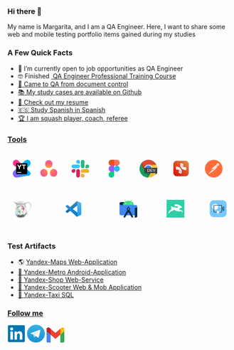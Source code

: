 ### Hi there 👋

My name is Margarita, and I am a QA Engineer. Here, I want to share some web and mobile testing portfolio items gained during my studies

### A Few Quick Facts

* 🌱 I’m currently open to job opportunities as QA Engineer
* 🤓 Finished <a href="https://drive.google.com/file/d/1F7NgxrbDrdi07seJLKzfb2hrs0tKDQ99/view?usp=sharing"> QA Engineer Professional Training Course
* 📑 Сame to QA from document control
* 📚 My study cases are available on <a href="https://github.com/msenchenkova">Github
* 📎 Check out my resume
* 🇪🇸 Study Spanish in Spanish
* 🏆 I am squash player, coach, referee 

### Tools
<div style="display: flex; flex-wrap: wrap; justify-content: space-between; align-items: center; text-decoration: none;">
    <a href="https://www.jetbrains.com/youtrack/">
        <img src="https://github.com/msenchenkova/msenchenkova/blob/main/icons/YouTrack.png" alt="YouTrack" style="width: 40px; height: 40px; margin: 10px;"></a>
    <a href="https://asana.com/">
        <img src="https://github.com/msenchenkova/msenchenkova/blob/main/icons/Asana.png" alt="Asana" style="width: 38px; height: 37px; margin: 10px;"></a>
    <a href="https://slack.com/">
        <img src="https://github.com/msenchenkova/msenchenkova/blob/main/icons/Slack.png" alt="Slack" style="width: 40px; height: 40px; margin: 20px;"></a>
    <a href="https://www.figma.com/">
        <img src="https://github.com/msenchenkova/msenchenkova/blob/main/icons/Figma.png" alt="Figma" style="width: 50px; height: 40px; margin: 10px;"></a>
    <a href="https://developer.chrome.com/docs/devtools/">
        <img src="https://github.com/msenchenkova/msenchenkova/blob/main/icons/DevTools.png" alt="Devtools" style="width: 40px; height: 40px; margin: 20px;"></a>
    <a href="https://xmind.app/">
        <img src="https://github.com/msenchenkova/msenchenkova/blob/main/icons/XMind.png" alt="XMind" style="width: 43px; height: 43px; margin: 10px;"></a>
    <a href="https://www.postman.com/">
        <img src="https://github.com/msenchenkova/msenchenkova/blob/main/icons/Postman.png" alt="Postman" style="width: 40px; height: 40px; margin: 20px;"></a>
    <a href="https://www.charlesproxy.com/">
        <img src="https://github.com/msenchenkova/msenchenkova/blob/main/icons/Charles.png" alt="Charles" style="width: 45px; height: 45px; margin: 10px;"></a>
    <a href="https://code.visualstudio.com/">
        <img src="https://github.com/msenchenkova/msenchenkova/blob/main/icons/Visual%20Studio%20Code.png" alt="Visual Studio Code" style="width: 35px; height: 35px; margin: 30px;"></a>
    <a href="https://developer.android.com/studio">
        <img src="https://github.com/msenchenkova/msenchenkova/blob/main/icons/Android%20Studio.png" alt="Android Studio" style="width: 40px; height: 40px; margin: 20px;"></a>
    <a href="https://directus.io/">
        <img src="https://github.com/msenchenkova/msenchenkova/blob/main/icons/Directus.jpeg" alt="Directus" style="width: 40px; height: 40px; margin: 10px;"></a>
    <a href="https://www.movavi.com/" >
        <img src="https://github.com/msenchenkova/msenchenkova/blob/main/icons/Movavi%20Video%20Plus.png" alt="Movavi Video Plus" style="width: 40px; height: 40px; margin: 10px;"></a>
</div>


### Test Artifacts
* 🌎 <a href= "https://github.com/msenchenkova/Yandex-Maps-Web-Application.git">Yandex-Maps Web-Application
* 📱 <a href= "https://github.com/msenchenkova/Yandex-Metro-Android-Application.git">Yandex-Metro Android-Application
* 🛒 <a href= "https://github.com/msenchenkova/Yandex-Shop-Web-Service.git">Yandex-Shop Web-Service
* 🛴 <a href= "https://github.com/msenchenkova/Yandex-Scooter-Web-and-Mob-Application.git">Yandex-Scooter Web & Mob Application
* 🚕 <a href= "https://github.com/msenchenkova/Yandex-Taxi-SQL.git">Yandex-Taxi SQL

### Follow me
<a href= "https://www.linkedin.com/in/margarita-senchenkova">
    <img src="https://github.com/msenchenkova/msenchenkova/blob/main/icons/Linkedin.png" width="40" height="40" alt="linkedin"/></a>
<a href= "https://t.me/msenchenkova">
    <img src="https://github.com/msenchenkova/msenchenkova/blob/main/icons/Telegram.png" width="40" height="40" alt="telegram"/></a>
<a href= "mailto:msenchenkova@gmail.com">
    <img src="https://github.com/msenchenkova/msenchenkova/blob/main/icons/Gmail.png" width="40" height="34" alt="gmail"/></a>
</p>

